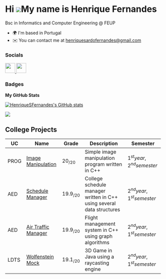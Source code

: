 Hi ![](https://user-images.githubusercontent.com/18350557/176309783-0785949b-9127-417c-8b55-ab5a4333674e.gif)My name is Henrique Fernandes
==========================================================================================================================================

Bsc in Informatics and Computer Engineering @ FEUP

* 🌍 I'm based in Portugal
* ✉️ You can contact me at [henriquesardofernandes@gmail.com](mailto:henriquesardofernandes@gmail.com)

### Socials

<p align="left"> <a href="https://www.github.com/HenriqueSFernandes" target="_blank" rel="noreferrer"> <picture> <source media="(prefers-color-scheme: dark)" srcset="https://raw.githubusercontent.com/danielcranney/readme-generator/main/public/icons/socials/github-dark.svg" /> <source media="(prefers-color-scheme: light)" srcset="https://raw.githubusercontent.com/danielcranney/readme-generator/main/public/icons/socials/github.svg" /> <img src="https://raw.githubusercontent.com/danielcranney/readme-generator/main/public/icons/socials/github.svg" width="32" height="32" /> </picture> </a> <a href="https://www.linkedin.com/in/-henriquesfernandes" target="_blank" rel="noreferrer"> <picture> <source media="(prefers-color-scheme: dark)" srcset="https://raw.githubusercontent.com/danielcranney/readme-generator/main/public/icons/socials/linkedin-dark.svg" /> <source media="(prefers-color-scheme: light)" srcset="https://raw.githubusercontent.com/danielcranney/readme-generator/main/public/icons/socials/linkedin.svg" /> <img src="https://raw.githubusercontent.com/danielcranney/readme-generator/main/public/icons/socials/linkedin.svg" width="32" height="32" /> </picture> </a></p>

### Badges

<b>My GitHub Stats</b>

<a href="http://www.github.com/HenriqueSFernandes"><img src="https://github-readme-stats.vercel.app/api?username=HenriqueSFernandes&show_icons=true&hide=&count_private=true&title_color=74c7ec&text_color=cdd6f4&icon_color=74c7ec&bg_color=11111b&hide_border=true&show_icons=true" alt="HenriqueSFernandes's GitHub stats" /></a>

<a href="http://www.github.com/HenriqueSFernandes"><img src="https://github-readme-streak-stats.herokuapp.com/?user=HenriqueSFernandes&stroke=cdd6f4&background=11111b&ring=74c7ec&fire=74c7ec&currStreakNum=cdd6f4&currStreakLabel=74c7ec&sideNums=cdd6f4&sideLabels=cdd6f4&dates=cdd6f4&hide_border=true" /></a>

## College Projects

| UC   | Name                                                                                    | Grade        | Description                                                           | Semester        |
| ---- | --------------------------------------------------------------------------------------- | ------------ | --------------------------------------------------------------------- | --------------- |
| PROG | [Image Manipulation](https://github.com/HenriqueSFernandes/Image-Manipulation-Prog)     | 20$_{/20}$   | Simple image manipulation program written in C++                      | $1^{st} year, 2^{nd} semester$ |
| AED  | [Schedule Manager](https://github.com/HenriqueSFernandes/AED-ScheduleManager)           | 19.9$_{/20}$ | College schedule manager written in C++ using several data structures | $2^{nd} year, 1^{st} semester$ |
| AED  | [Air Traffic Manager](https://github.com/HenriqueSFernandes/AED-FlightManagementSystem) | 19.9$_{/20}$ | Flight management system in C++ using graph algorithms                | $2^{nd} year, 1^{st} semester$ |
| LDTS | [Wolfenstein Mock](https://github.com/HenriqueSFernandes/wolfensteinmock)               | 19.1$_{/20}$ | 3D Game in Java using a raycasting engine                             | $2^{nd} year, 1^{st} semester$ |

